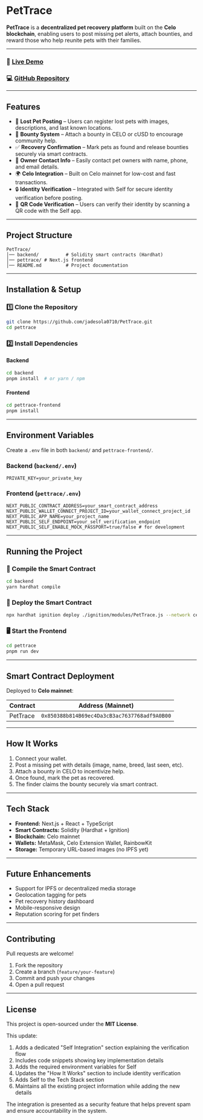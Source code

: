 # **PetTrace**

**PetTrace** is a **decentralized pet recovery platform** built on the **Celo blockchain**, enabling users to post missing pet alerts, attach bounties, and reward those who help reunite pets with their families.

---

### 🔗 [Live Demo](https://pet-trace-jadesola0710s-projects.vercel.app/)

### 💻 [GitHub Repository](https://github.com/jadesola0710/PetTrace)

---

## **Features**

- 🐾 **Lost Pet Posting** – Users can register lost pets with images, descriptions, and last known locations.
- 🎯 **Bounty System** – Attach a bounty in CELO or cUSD to encourage community help.
- ✅ **Recovery Confirmation** – Mark pets as found and release bounties securely via smart contracts.
- 🔐 **Owner Contact Info** – Easily contact pet owners with name, phone, and email details.
- 🌍 **Celo Integration** – Built on Celo mainnet for low-cost and fast transactions.
- 🔒 **Identity Verification** – Integrated with Self for secure identity verification before posting.
- 📱 **QR Code Verification** – Users can verify their identity by scanning a QR code with the Self app.

---

## **Project Structure**

```
PetTrace/
│── backend/          # Solidity smart contracts (Hardhat)
│── pettrace/ # Next.js frontend
│── README.md         # Project documentation
```

---

## **Installation & Setup**

### 1️⃣ Clone the Repository

```sh
git clone https://github.com/jadesola0710/PetTrace.git
cd pettrace
```

### 2️⃣ Install Dependencies

#### Backend

```sh
cd backend
pnpm install  # or yarn / npm
```

#### Frontend

```sh
cd pettrace-frontend
pnpm install
```

---

## **Environment Variables**

Create a `.env` file in both `backend/` and `pettrace-frontend/`.

### Backend (`backend/.env`)

```env
PRIVATE_KEY=your_private_key
```

### Frontend (`pettrace/.env`)

```env
NEXT_PUBLIC_CONTRACT_ADDRESS=your_smart_contract_address
NEXT_PUBLIC_WALLET_CONNECT_PROJECT_ID=your_wallet_connect_project_id
NEXT_PUBLIC_APP_NAME=your_project_name
NEXT_PUBLIC_SELF_ENDPOINT=your_self_verification_endpoint
NEXT_PUBLIC_SELF_ENABLE_MOCK_PASSPORT=true/false # for development
```

---

## **Running the Project**

### 🔧 Compile the Smart Contract

```sh
cd backend
yarn hardhat compile
```

### 🚀 Deploy the Smart Contract

```sh
npx hardhat ignition deploy ./ignition/modules/PetTrace.js --network celo_mainnet
```

### 🖥️ Start the Frontend

```sh
cd pettrace
pnpm run dev
```

---

## **Smart Contract Deployment**

Deployed to **Celo mainnet**:

| Contract | Address (Mainnet)                            |
| -------- | -------------------------------------------- |
| PetTrace | `0x850388b814B69ec4Da3cB3ac7637768adf9A0B00` |

---

## **How It Works**

1. Connect your wallet.
2. Post a missing pet with details (image, name, breed, last seen, etc).
3. Attach a bounty in CELO to incentivize help.
4. Once found, mark the pet as recovered.
5. The finder claims the bounty securely via smart contract.

---

## **Tech Stack**

- **Frontend:** Next.js + React + TypeScript
- **Smart Contracts:** Solidity (Hardhat + Ignition)
- **Blockchain:** Celo mainnet
- **Wallets:** MetaMask, Celo Extension Wallet, RainbowKit
- **Storage:** Temporary URL-based images (no IPFS yet)

---

## **Future Enhancements**

- Support for IPFS or decentralized media storage
- Geolocation tagging for pets
- Pet recovery history dashboard
- Mobile-responsive design
- Reputation scoring for pet finders

---

## **Contributing**

Pull requests are welcome!

1. Fork the repository
2. Create a branch (`feature/your-feature`)
3. Commit and push your changes
4. Open a pull request

---

## **License**

This project is open-sourced under the **MIT License**.

This update:

1. Adds a dedicated "Self Integration" section explaining the verification flow
2. Includes code snippets showing key implementation details
3. Adds the required environment variables for Self
4. Updates the "How It Works" section to include identity verification
5. Adds Self to the Tech Stack section
6. Maintains all the existing project information while adding the new details

The integration is presented as a security feature that helps prevent spam and ensure accountability in the system.
